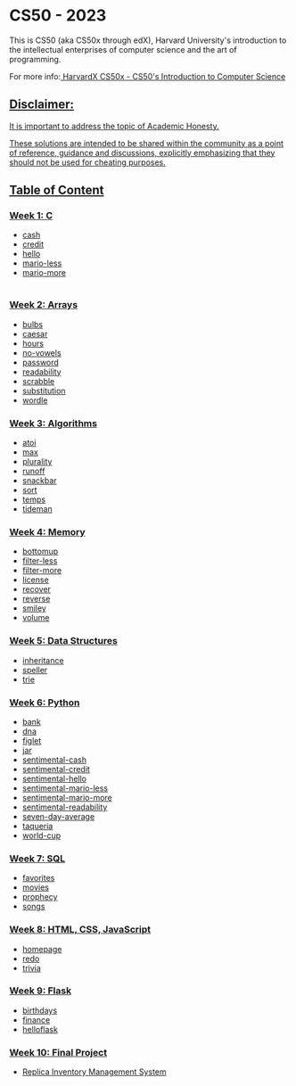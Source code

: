 <h1> CS50 - 2023 </h1>
<p>This is CS50 (aka CS50x through edX), Harvard University's introduction to the intellectual enterprises of computer science and the art of programming.</p>
<p>
  For more info:<a href="https://cs50.harvard.edu/x/2023/" rel="nofollow"> HarvardX CS50x - CS50's Introduction to Computer Science
</p>
  
<h2> Disclaimer: </h2>
<p>It is important to address the topic of <a href="https://cs50.harvard.edu/x/2023/honesty/" rel="nofollow">Academic Honesty. </p>
<p>These solutions are intended to be shared within the community as a point of reference, guidance and discussions, explicitly emphasizing that they should not be used for cheating purposes.</p>
 
<h2> Table of Content </h2>

<table>
  <tr>
    <h3> Week 1: C </h3>
  <ul>
  <li>cash</li>
  <li>credit</li>
  <li>hello</li>
  <li>mario-less</li>
  <li>mario-more</li>
</ul>
  
  
</table>

<h3> Week 2: Arrays </h3>
<ul>
  <li>bulbs</li>
  <li>caesar</li>
  <li>hours</li>
  <li>no-vowels</li>
  <li>password</li>
  <li>readability</li>
  <li>scrabble</li>
  <li>substitution</li>
  <li>wordle</li>
</ul>

<h3> Week 3: Algorithms </h3>
<ul>
  <li>atoi</li>
  <li>max</li>
  <li>plurality</li>
  <li>runoff</li>
  <li>snackbar</li>
  <li>sort</li>
  <li>temps</li>
  <li>tideman</li>
</ul>

<h3> Week 4: Memory </h3>
<ul>
  <li>bottomup</li>
  <li>filter-less</li>
  <li>filter-more</li>
  <li>license</li>
  <li>recover</li>
  <li>reverse</li>
  <li>smiley</li>
  <li>volume</li>
</ul>

<h3> Week 5: Data Structures </h3>
<ul>
  <li>inheritance</li>
  <li>speller</li>
  <li>trie</li>
</ul>

<h3> Week 6: Python </h3>
<ul>
  <li>bank</li>
  <li>dna</li>
  <li>figlet</li>
  <li>jar</li>
  <li>sentimental-cash</li>
  <li>sentimental-credit</li>
  <li>sentimental-hello</li>
  <li>sentimental-mario-less</li>
  <li>sentimental-mario-more</li>
  <li>sentimental-readability</li>
  <li>seven-day-average</li>
  <li>taqueria</li>
  <li>world-cup</li>
</ul>

<h3> Week 7: SQL </h3>
<ul>
  <li>favorites</li>
  <li>movies</li>
  <li>prophecy</li>
  <li>songs</li>
</ul>

<h3> Week 8: HTML, CSS, JavaScript </h3>
<ul>
  <li>homepage</li>
  <li>redo</li>
  <li>trivia</li>
</ul>

<h3> Week 9: Flask </h3>
<ul>
  <li>birthdays</li>
  <li>finance</li>
  <li>helloflask</li>
</ul>

<h3> Week 10: Final Project </h3>
<ul>
  <li>Replica Inventory Management System</li>
</ul>

